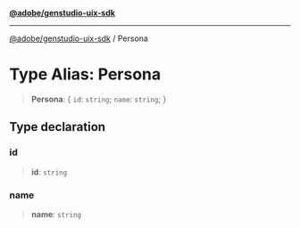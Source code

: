 [**@adobe/genstudio-uix-sdk**](../README.md)

***

[@adobe/genstudio-uix-sdk](../globals.md) / Persona

# Type Alias: Persona

> **Persona**: \{ `id`: `string`; `name`: `string`; \}

## Type declaration

### id

> **id**: `string`

### name

> **name**: `string`
